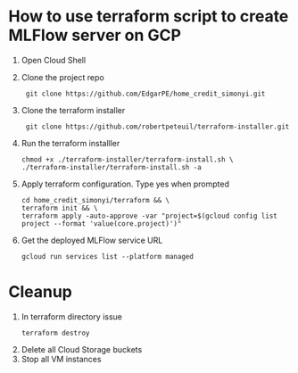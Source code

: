 # How to use terraform script to create MLFlow server on GCP

1. Open Cloud Shell
2. Clone the project repo

        
        git clone https://github.com/EdgarPE/home_credit_simonyi.git
        
3. Clone the terraform installer
        
        git clone https://github.com/robertpeteuil/terraform-installer.git
        
4. Run the terraform installler
    ```
    chmod +x ./terraform-installer/terraform-install.sh \
    ./terraform-installer/terraform-install.sh -a
    ```
6. Apply terraform configuration. Type yes when prompted
    ```
    cd home_credit_simonyi/terraform && \
    terraform init && \
    terraform apply -auto-approve -var "project=$(gcloud config list project --format 'value(core.project)')"
    ```
7. Get the deployed MLFlow service URL
    ```
    gcloud run services list --platform managed
    ```



# Cleanup

1. In terraform directory issue
    ```
    terraform destroy
    ```
2. Delete all Cloud Storage buckets
3. Stop all VM instances